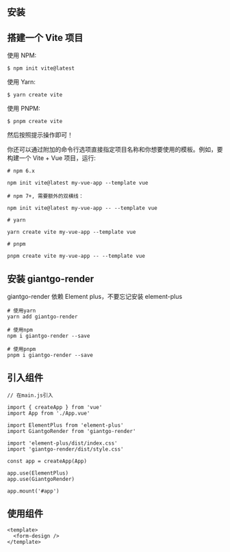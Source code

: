 ## 安装

## 搭建一个 Vite 项目

使用 NPM:

```
$ npm init vite@latest
```

使用 Yarn:

```
$ yarn create vite
```

使用 PNPM:

```
$ pnpm create vite
```
然后按照提示操作即可！

你还可以通过附加的命令行选项直接指定项目名称和你想要使用的模板。例如，要构建一个 Vite + Vue 项目，运行:

```
# npm 6.x

npm init vite@latest my-vue-app --template vue

# npm 7+, 需要额外的双横线：

npm init vite@latest my-vue-app -- --template vue

# yarn

yarn create vite my-vue-app --template vue

# pnpm

pnpm create vite my-vue-app -- --template vue
```

## 安装 giantgo-render

giantgo-render 依赖 Element plus，不要忘记安装 element-plus

```
# 使用yarn
yarn add giantgo-render

# 使用npm
npm i giantgo-render --save

# 使用pnpm
pnpm i giantgo-render --save
```

## 引入组件

```
// 在main.js引入

import { createApp } from 'vue'
import App from './App.vue'

import ElementPlus from 'element-plus'
import GiantgoRender from 'giantgo-render'

import 'element-plus/dist/index.css'
import 'giantgo-render/dist/style.css'

const app = createApp(App)

app.use(ElementPlus)
app.use(GiantgoRender)

app.mount('#app')

```

## 使用组件

```
<template>
  <form-design />
</template>
```